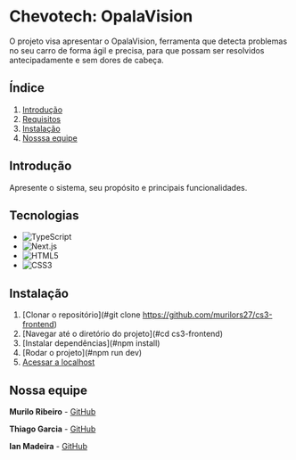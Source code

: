 # Chevotech: OpalaVision

O projeto visa apresentar o OpalaVision, ferramenta que detecta problemas no seu carro de forma ágil e precisa,
para que possam ser resolvidos antecipadamente e sem dores de cabeça.

## Índice
1. [Introdução](#introdução)
2. [Requisitos](#requisitos)
3. [Instalação](#instalação)
4. [Nosssa equipe](#nossa-equipe)

## Introdução

Apresente o sistema, seu propósito e principais funcionalidades.

## Tecnologias

* ![TypeScript](https://img.shields.io/badge/typescript-%23007ACC.svg?style=for-the-badge&logo=typescript&logoColor=white)
* ![Next.js](https://img.shields.io/badge/next.js-%23000000.svg?style=for-the-badge&logo=next.js&logoColor=white)
* ![HTML5](https://img.shields.io/badge/html5-%23E34F26.svg?style=for-the-badge&logo=html5&logoColor=white)
* ![CSS3](https://img.shields.io/badge/css3-%231572B6.svg?style=for-the-badge&logo=css3&logoColor=white)

## Instalação

1. [Clonar o repositório](#git clone https://github.com/murilors27/cs3-frontend)
2. [Navegar até o diretório do projeto](#cd cs3-frontend)
3. [Instalar dependências](#npm install)
4. [Rodar o projeto](#npm run dev)
5. [Acessar a localhost](#http://localhost:5173/)

## Nossa equipe

**Murilo Ribeiro** - [GitHub](https://github.com/murilors27)
 
**Thiago Garcia** - [GitHub](https://github.com/thiago-tonato)
 
**Ian Madeira** - [GitHub](https://github.com/IanMadeira)
